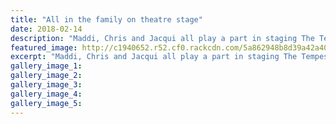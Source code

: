 ```yaml
---
title: "All in the family on theatre stage"
date: 2018-02-14
description: "Maddi, Chris and Jacqui all play a part in staging The Tempest at Bason Botanic Gardens..."
featured_image: http://c1940652.r52.cf0.rackcdn.com/5a862948b8d39a42a400074a/the-mckenzie-family-photo-midweek-14-feb.jpg
excerpt: "Maddi, Chris and Jacqui all play a part in staging The Tempest at Bason Botanic Gardens."
gallery_image_1: 
gallery_image_2: 
gallery_image_3: 
gallery_image_4: 
gallery_image_5: 
---
```

